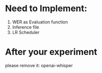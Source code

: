 # Need to Implement: 

1. WER as Evaluation function 
2. Inference file 
3. LR Scheduler 


# After your experiment 
please remove it: openai-whisper